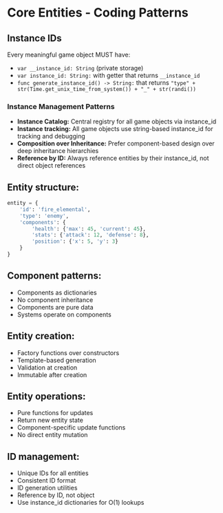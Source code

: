 # Core Entities - Coding Patterns

## Instance IDs

Every meaningful game object MUST have:
- `var __instance_id: String` (private storage)
- `var instance_id: String:` with getter that returns `__instance_id`
- `func generate_instance_id() -> String:` that returns `"type" + str(Time.get_unix_time_from_system()) + "_" + str(randi())`

### Instance Management Patterns
- **Instance Catalog:** Central registry for all game objects via instance_id
- **Instance tracking:** All game objects use string-based instance_id for tracking and debugging
- **Composition over Inheritance:** Prefer component-based design over deep inheritance hierarchies
- **Reference by ID:** Always reference entities by their instance_id, not direct object references

## Entity structure:
```python
entity = {
    'id': 'fire_elemental',
    'type': 'enemy',
    'components': {
        'health': {'max': 45, 'current': 45},
        'stats': {'attack': 12, 'defense': 8},
        'position': {'x': 5, 'y': 3}
    }
}
```

## Component patterns:
- Components as dictionaries
- No component inheritance
- Components are pure data
- Systems operate on components

## Entity creation:
- Factory functions over constructors
- Template-based generation
- Validation at creation
- Immutable after creation

## Entity operations:
- Pure functions for updates
- Return new entity state
- Component-specific update functions
- No direct entity mutation

## ID management:
- Unique IDs for all entities
- Consistent ID format
- ID generation utilities
- Reference by ID, not object
- Use instance_id dictionaries for O(1) lookups
